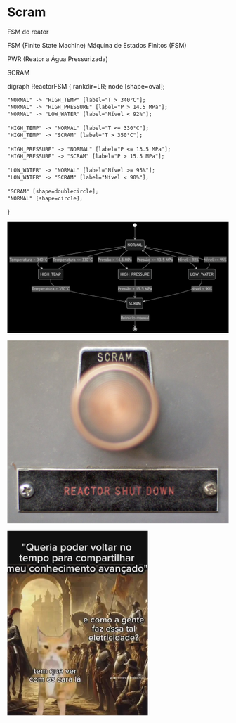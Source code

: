# Scram
FSM do reator


FSM (Finite State Machine)
Máquina de Estados Finitos (FSM)

PWR (Reator a Água Pressurizada)

SCRAM

digraph ReactorFSM {
    rankdir=LR;
    node [shape=oval];
    
    "NORMAL" -> "HIGH_TEMP" [label="T > 340°C"];
    "NORMAL" -> "HIGH_PRESSURE" [label="P > 14.5 MPa"];
    "NORMAL" -> "LOW_WATER" [label="Nível < 92%"];
    
    "HIGH_TEMP" -> "NORMAL" [label="T <= 330°C"];
    "HIGH_TEMP" -> "SCRAM" [label="T > 350°C"];
    
    "HIGH_PRESSURE" -> "NORMAL" [label="P <= 13.5 MPa"];
    "HIGH_PRESSURE" -> "SCRAM" [label="P > 15.5 MPa"];
    
    "LOW_WATER" -> "NORMAL" [label="Nível >= 95%"];
    "LOW_WATER" -> "SCRAM" [label="Nível < 90%"];
    
    "SCRAM" [shape=doublecircle];
    "NORMAL" [shape=circle];
}

![alt text.](/v5_mermaid.png)


![alt text.](/EBR-I_-_SCRAM_button.jpg)


![alt text.](/2t17fxfaw9af1.webp)

